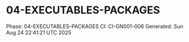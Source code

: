 # 04-EXECUTABLES-PACKAGES
Phase: 04-EXECUTABLES-PACKAGES
CI: CI-GN001-006
Generated: Sun Aug 24 22:41:21 UTC 2025
